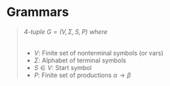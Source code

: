 # Grammars

> ###### 4-tuple $G = (V,  \Sigma, S, P)$ where
> - $V$: Finite set of nonterminal symbols (or vars)
> - $\Sigma$: Alphabet of terminal symbols
> - $S \in V$: Start symbol
> - $P$: Finite set of productions $\alpha \rightarrow \beta$

